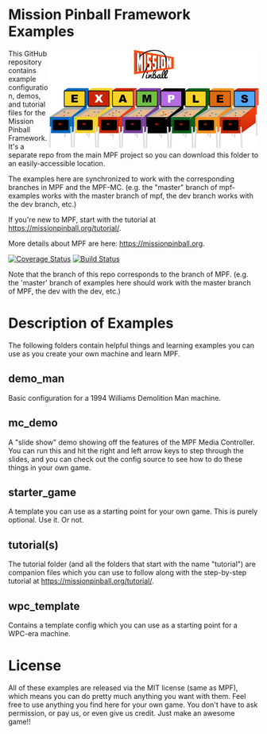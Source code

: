 Mission Pinball Framework Examples
==================================

<img align="right" height="200" src="mpf-examples-logo.png"/>

This GitHub repository contains example configuration, demos, and tutorial files for the Mission Pinball Framework. It's
a separate repo from the main MPF project so you can download this folder to an easily-accessible location.

The examples here are synchronized to work with the corresponding branches in MPF and the MPF-MC. (e.g. the "master"
branch of mpf-examples works with the master branch of mpf, the dev branch works with the dev branch, etc.)

If you're new to MPF, start with the tutorial at https://missionpinball.org/tutorial/.

More details about MPF are here: https://missionpinball.org.

[![Coverage Status](https://coveralls.io/repos/missionpinball/mpf-examples/badge.svg?branch=dev&service=github)](https://coveralls.io/github/missionpinball/mpf-examples?branch=dev)
[![Build Status](https://travis-ci.org/missionpinball/mpf-examples.svg?branch=dev)](https://travis-ci.org/missionpinball/mpf-examples)

Note that the branch of this repo corresponds to the branch of MPF. (e.g. the 'master' branch of examples here should
work with the master branch of MPF, the dev with the dev, etc.)


Description of Examples
=======================
The following folders contain helpful things and learning examples you can use as you create your own machine and learn
MPF.

demo_man
--------
Basic configuration for a 1994 Williams Demolition Man machine.

mc_demo
-------
A "slide show" demo showing off the features of the MPF Media Controller. You can run this and hit the right and left
arrow keys to step through the slides, and you can check out the config source to see how to do these things in your own
game.

starter_game
------------
A template you can use as a starting point for your own game. This is purely optional. Use it. Or not.

tutorial(s)
-----------
The tutorial folder (and all the folders that start with the name "tutorial") are companion files which you can use to
follow along with the step-by-step tutorial at https://missionpinball.org/tutorial/.

wpc_template
--------------------
Contains a template config which you can use as a starting point for a WPC-era machine.


License
=======
All of these examples are released via the MIT license (same as MPF), which means you can do pretty much anything you
want with them. Feel free to use anything you find here for your own game. You don't have to ask permission, or pay us,
or even give us credit. Just make an awesome game!!
